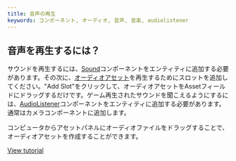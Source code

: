 ```yaml
---
title: 音声の再生
keywords: コンポーネント, オーディオ, 音声, 音楽, audiolistener
---
```


## 音声を再生するには？

サウンドを再生するには、[Sound](https://developer.playcanvas.com/en/user-manual/packs/components/sound/)コンポーネントをエンティティに追加する必要があります。その次に、[オーディオアセット](https://developer.playcanvas.com/en/user-manual/assets/audio/)を再生するためにスロットを追加してください。"Add Slot"をクリックして、オーディオアセットをAssetフィールドにドラッグするだけです。ゲーム再生されたサウンドを聞こえるようにするには、[AudioListener](https://developer.playcanvas.com/en/user-manual/packs/components/audiolistener/)コンポーネントをエンティティに追加する必要があります。通常はカメラコンポーネントに追加します。

コンピュータからアセットパネルにオーディオファイルをドラッグすることで、オーディオアセットを作成することができます。

[View tutorial](https://developer.playcanvas.com/en/tutorials/basic-audio/)

